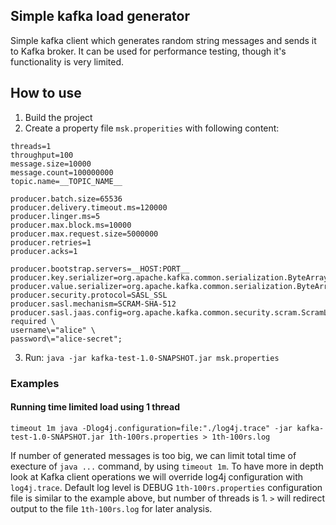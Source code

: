 ## Simple kafka load generator
Simple kafka client which generates random string messages and sends it to Kafka broker.
It can be used for performance testing, though it's functionality is very limited.

## How to use

1. Build the project
2. Create a property file `msk.properities` with following content:
```
threads=1
throughput=100
message.size=10000
message.count=100000000
topic.name=__TOPIC_NAME__

producer.batch.size=65536
producer.delivery.timeout.ms=120000
producer.linger.ms=5
producer.max.block.ms=10000
producer.max.request.size=5000000
producer.retries=1
producer.acks=1

producer.bootstrap.servers=__HOST:PORT__
producer.key.serializer=org.apache.kafka.common.serialization.ByteArraySerializer
producer.value.serializer=org.apache.kafka.common.serialization.ByteArraySerializer
producer.security.protocol=SASL_SSL
producer.sasl.mechanism=SCRAM-SHA-512
producer.sasl.jaas.config=org.apache.kafka.common.security.scram.ScramLoginModule required \
username\="alice" \
password\="alice-secret";

```
3. Run: `java -jar kafka-test-1.0-SNAPSHOT.jar msk.properties`

### Examples

#### Running time limited load using 1 thread

```timeout 1m java -Dlog4j.configuration=file:"./log4j.trace" -jar kafka-test-1.0-SNAPSHOT.jar 1th-100rs.properties > 1th-100rs.log```

If number of generated messages is too big, we can limit total time of execture of `java ...` command,
by using `timeout 1m`. 
To have more in depth look at Kafka client operations we will override log4j configuration with `log4j.trace`. Default log level is DEBUG
`1th-100rs.properties` configuration file is similar to the example above, but number of threads is 1.
`>` will redirect output to the file  `1th-100rs.log` for later analysis.

